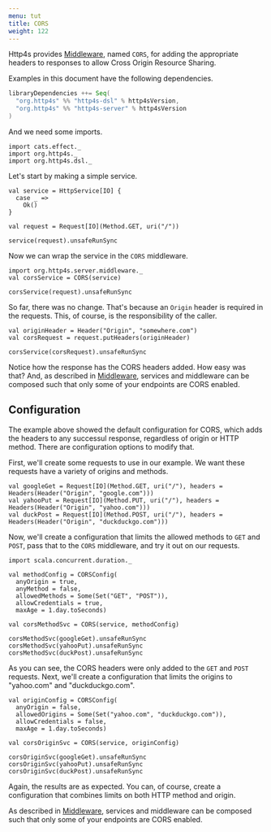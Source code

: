 ```yaml
---
menu: tut
title: CORS
weight: 122
---
```


Http4s provides [Middleware], named `CORS`, for adding the appropriate headers
to responses to allow Cross Origin Resource Sharing.

Examples in this document have the following dependencies.

```scala
libraryDependencies ++= Seq(
  "org.http4s" %% "http4s-dsl" % http4sVersion,
  "org.http4s" %% "http4s-server" % http4sVersion
)
```

And we need some imports.

```tut:silent
import cats.effect._
import org.http4s._
import org.http4s.dsl._
```

Let's start by making a simple service.

```tut:book
val service = HttpService[IO] {
  case _ =>
    Ok()
}

val request = Request[IO](Method.GET, uri("/"))

service(request).unsafeRunSync
```

Now we can wrap the service in the `CORS` middleware.

```tut:book
import org.http4s.server.middleware._
val corsService = CORS(service)

corsService(request).unsafeRunSync
```

So far, there was no change. That's because an `Origin` header is required
in the requests. This, of course, is the responsibility of the caller.

```tut:book
val originHeader = Header("Origin", "somewhere.com")
val corsRequest = request.putHeaders(originHeader)

corsService(corsRequest).unsafeRunSync
```

Notice how the response has the CORS headers added. How easy was
that? And, as described in [Middleware], services and middleware can be
composed such that only some of your endpoints are CORS enabled.

## Configuration
The example above showed the default configuration for CORS, which adds the
headers to any successul response, regardless of origin or HTTP method. There
are configuration options to modify that.

First, we'll create some requests to use in our example. We want these requests
have a variety of origins and methods.

```tut:book
val googleGet = Request[IO](Method.GET, uri("/"), headers = Headers(Header("Origin", "google.com")))
val yahooPut = Request[IO](Method.PUT, uri("/"), headers = Headers(Header("Origin", "yahoo.com")))
val duckPost = Request[IO](Method.POST, uri("/"), headers = Headers(Header("Origin", "duckduckgo.com")))
```

Now, we'll create a configuration that limits the allowed methods to `GET`
and `POST`, pass that to the `CORS` middleware, and try it out on our requests.

```tut:book
import scala.concurrent.duration._

val methodConfig = CORSConfig(
  anyOrigin = true,
  anyMethod = false,
  allowedMethods = Some(Set("GET", "POST")),
  allowCredentials = true,
  maxAge = 1.day.toSeconds)

val corsMethodSvc = CORS(service, methodConfig)

corsMethodSvc(googleGet).unsafeRunSync
corsMethodSvc(yahooPut).unsafeRunSync
corsMethodSvc(duckPost).unsafeRunSync
```

As you can see, the CORS headers were only added to the `GET` and `POST` requests.
Next, we'll create a configuration that limits the origins to "yahoo.com" and
"duckduckgo.com".

```tut:book
val originConfig = CORSConfig(
  anyOrigin = false,
  allowedOrigins = Some(Set("yahoo.com", "duckduckgo.com")),
  allowCredentials = false,
  maxAge = 1.day.toSeconds)

val corsOriginSvc = CORS(service, originConfig)

corsOriginSvc(googleGet).unsafeRunSync
corsOriginSvc(yahooPut).unsafeRunSync
corsOriginSvc(duckPost).unsafeRunSync
```

Again, the results are as expected. You can, of course, create a configuration that
combines limits on both HTTP method and origin.

As described in [Middleware], services and middleware can be composed such
that only some of your endpoints are CORS enabled.

[Middleware]: ../middleware
